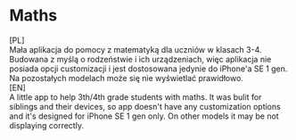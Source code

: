 # Maths
[PL]<br>
Mała aplikacja do pomocy z matematyką dla uczniów w klasach 3-4. Budowana z myślą o rodzeństwie i ich urządzeniach, więc aplikacja nie posiada opcji customizacji i jest dostosowana jedynie do iPhone'a SE 1 gen. Na pozostałych modelach może się nie wyświetlać prawidłowo.<br>
[EN]<br>
A little app to help 3th/4th grade students with maths. It was bulit for siblings and their devices, so app doesn't have any customization options and it's designed for iPhone SE 1 gen only. On other models it may be not displaying correctly.
